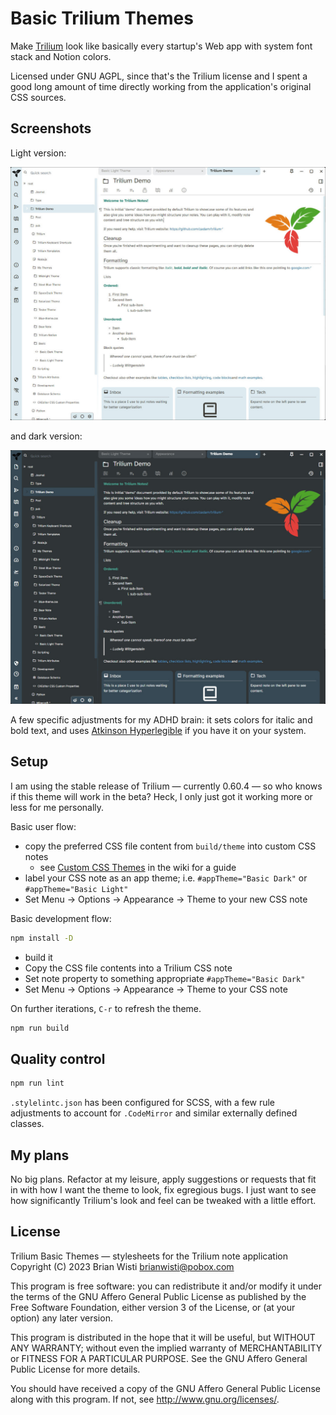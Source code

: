 # Basic Trilium Themes

Make [Trilium][trilium] look like basically every startup's Web app with system font stack and Notion colors.

[trilium]: https://github.com/zadam/trilium

Licensed under GNU AGPL, since that's the Trilium license and I spent a good long amount of time directly working from the application's original CSS sources.

## Screenshots

Light version:

![trilium with basic light mode theme](./basic-theme-light.jpg)

and dark version:

![trilium with basic dark mode theme](./basic-theme-dark.jpg)

A few specific adjustments for my ADHD brain: it sets colors for italic and bold text, and uses [Atkinson Hyperlegible](https://brailleinstitute.org/freefont) if you have it on your system.

## Setup

I am using the stable release of Trilium — currently 0.60.4 — so who knows if this theme will work in the beta? Heck, I only just got it working more or less for me personally.

Basic user flow:

[wiki-themes]: https://github.com/zadam/trilium/wiki/Themes#custom-css-themes

- copy the preferred CSS file content from `build/theme` into custom CSS notes
  - see [Custom CSS Themes][wiki-themes] in the wiki for a guide
- label your CSS note as an app theme; i.e. `#appTheme="Basic Dark"` or `#appTheme="Basic Light"`
- Set Menu → Options → Appearance → Theme to your new CSS note

Basic development flow:

```bash
npm install -D
```

- build it
- Copy the CSS file contents into a Trilium CSS note
- Set note property to something appropriate `#appTheme="Basic Dark"`
- Set Menu → Options → Appearance → Theme to your CSS note

On further iterations, `C-r` to refresh the theme.

```bash
npm run build
```

## Quality control

```bash
npm run lint
```

`.stylelintc.json` has been configured for SCSS, with a few rule adjustments to account for `.CodeMirror` and similar externally defined classes.

## My plans

No big plans. Refactor at my leisure, apply suggestions or requests that fit in with how I want the theme to look, fix egregious bugs. I just want to see how significantly Trilium's look and feel can be tweaked with a little effort.

## License

Trilium Basic Themes — stylesheets for the Trilium note application
Copyright (C) 2023 Brian Wisti <brianwisti@pobox.com>

This program is free software: you can redistribute it and/or modify
it under the terms of the GNU Affero General Public License as published
by the Free Software Foundation, either version 3 of the License, or
(at your option) any later version.

This program is distributed in the hope that it will be useful,
but WITHOUT ANY WARRANTY; without even the implied warranty of
MERCHANTABILITY or FITNESS FOR A PARTICULAR PURPOSE.  See the
GNU Affero General Public License for more details.

You should have received a copy of the GNU Affero General Public License
along with this program.  If not, see <http://www.gnu.org/licenses/>.
